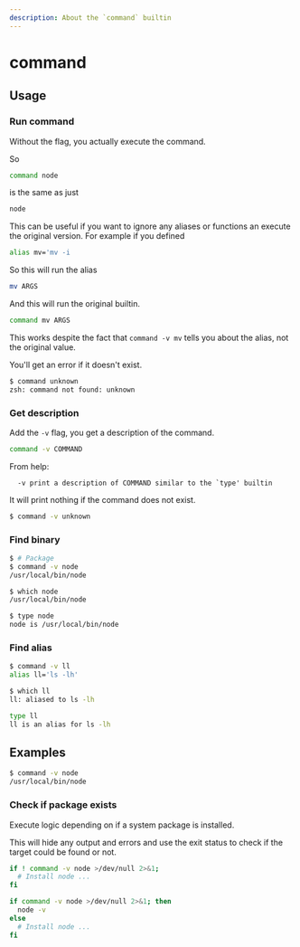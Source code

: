 ```yaml
---
description: About the `command` builtin
---
```

# command


## Usage

### Run command

Without the flag, you actually execute the command.

So

```sh
command node
```

is the same as just

```sh
node
```

This can be useful if you want to ignore any aliases or functions an execute the original version. For example if you defined

```sh
alias mv='mv -i
```
So this will run the alias

```sh
mv ARGS
```

And this will run the original builtin.

```sh
command mv ARGS
```

This works despite the fact that `command -v mv` tells you about the alias, not the original value.

You'll get an error if it doesn't exist.

```sh
$ command unknown
zsh: command not found: unknown
```

### Get description

Add the `-v` flag, you get a description of the command.

```sh
command -v COMMAND
```

From help:

```
  -v print a description of COMMAND similar to the `type' builtin
```

It will print nothing if the command does not exist.

```sh
$ command -v unknown

```


### Find binary

```sh
$ # Package
$ command -v node
/usr/local/bin/node

$ which node
/usr/local/bin/node

$ type node
node is /usr/local/bin/node
```

### Find alias

```sh
$ command -v ll
alias ll='ls -lh'

$ which ll
ll: aliased to ls -lh

type ll
ll is an alias for ls -lh
```

## Examples

```sh
$ command -v node
/usr/local/bin/node
```

### Check if package exists

Execute logic depending on if a system package is installed.

This will hide any output and errors and use the exit status to check if the target could be found or not.

```sh
if ! command -v node >/dev/null 2>&1;
  # Install node ...
fi
```

```sh
if command -v node >/dev/null 2>&1; then
  node -v
else
  # Install node ...
fi
```
